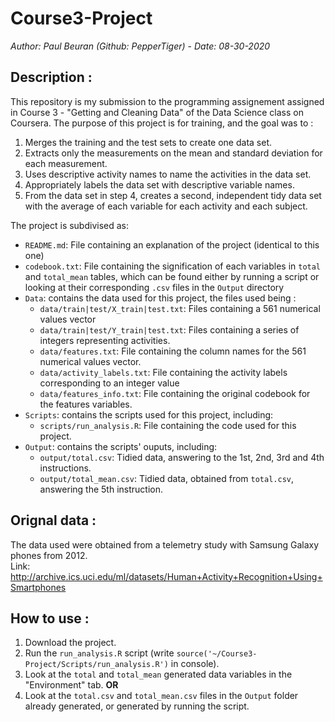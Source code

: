 # Course3-Project
*Author: Paul Beuran (Github: PepperTiger)* - *Date: 08-30-2020*


## Description :
This repository is my submission to the programming assignement assigned in Course 3 - "Getting and Cleaning Data" of the Data Science class on Coursera. The purpose of this project is for training, and the goal was to :
  1. Merges the training and the test sets to create one data set.
  2. Extracts only the measurements on the mean and standard deviation for each measurement.
  3. Uses descriptive activity names to name the activities in the data set.
  4. Appropriately labels the data set with descriptive variable names.
  5. From the data set in step 4, creates a second, independent tidy data set with the average of each variable for each activity and each subject.
  
The project is subdivised as:
  - `README.md`: File containing an explanation of the project (identical to this one)
  - `codebook.txt`: File containing the signification of each variables in `total` and `total_mean` tables, which can be found either by running a script or looking at their corresponding `.csv` files in the `Output` directory
  - `Data`: contains the data used for this project, the files used being :
    - `data/train|test/X_train|test.txt`: Files containing a 561 numerical values vector
    - `data/train|test/Y_train|test.txt`: Files containing a series of integers representing activities.
    - `data/features.txt`: File containing the column names for the 561 numerical values vector.
    - `data/activity_labels.txt`: File containing the activity labels corresponding to an integer value
    - `data/features_info.txt`: File containing the original codebook for the features variables.
  - `Scripts`: contains the scripts used for this project, including:
    - `scripts/run_analysis.R`: File containing the code used for this project.
  - `Output`: contains the scripts' ouputs, including:
    - `output/total.csv`: Tidied data, answering to the 1st, 2nd, 3rd and 4th instructions.
    - `output/total_mean.csv`: Tidied data, obtained from `total.csv`, answering the 5th instruction.
    


## Orignal data :
The data used were obtained from a telemetry study with Samsung Galaxy phones from 2012.  
Link: http://archive.ics.uci.edu/ml/datasets/Human+Activity+Recognition+Using+Smartphones


## How to use :
  1. Download the project.
  2. Run the `run_analysis.R` script (write `source('~/Course3-Project/Scripts/run_analysis.R')` in console).
  3. Look at the `total` and `total_mean` generated data variables in the "Environment" tab.
    **OR**
  1. Look at the `total.csv` and `total_mean.csv` files in the `Output` folder already generated, or generated by running the script.
  
